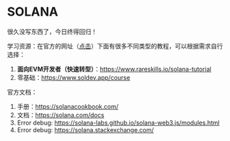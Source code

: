 # SOLANA

很久没写东西了，今日终得回归！



学习资源：在官方的网址（[点击](https://solana.com/developers)）下面有很多不同类型的教程，可以根据需求自行选择：

1. **面向EVM开发者（快速转型）**：https://www.rareskills.io/solana-tutorial
2. 零基础：https://www.soldev.app/course



官方文档：

1. 手册：https://solanacookbook.com/
2. 文档：https://solana.com/docs
3. Error debug: https://solana-labs.github.io/solana-web3.js/modules.html
4. Error debug: https://solana.stackexchange.com/
